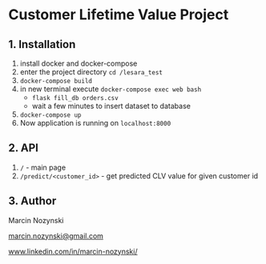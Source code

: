 # Customer Lifetime Value Project

## 1. Installation
  1. install docker and docker-compose
  1. enter the project directory `cd /lesara_test`
  1. `docker-compose build`
  1. in new terminal execute `docker-compose exec web bash`
     - `flask fill_db orders.csv`
     - wait a few minutes to insert dataset to database
  1. `docker-compose up`
  1. Now application is running on `localhost:8000`
## 2. API
  1. `/` - main page
  1. `/predict/<customer_id>` - get predicted CLV value for given customer id

## 3. Author
  Marcin Nozynski

  marcin.nozynski@gmail.com

  www.linkedin.com/in/marcin-nozynski/